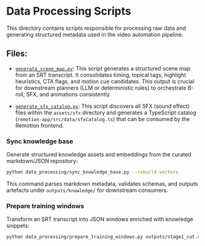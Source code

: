 # Data Processing Scripts

This directory contains scripts responsible for processing raw data and generating structured metadata used in the video automation pipeline.

## Files:

- [`generate_scene_map.py`](python-be/data_processing/generate_scene_map.py): This script generates a structured scene map from an SRT transcript. It consolidates timing, topical tags, highlight heuristics, CTA flags, and motion cue candidates. This output is crucial for downstream planners (LLM or deterministic rules) to orchestrate B-roll, SFX, and animations consistently.

- [`generate_sfx_catalog.py`](python-be/data_processing/generate_sfx_catalog.py): This script discovers all SFX (sound effect) files within the `assets/sfx` directory and generates a TypeScript catalog (`remotion-app/src/data/sfxCatalog.ts`) that can be consumed by the Remotion frontend.
### Sync knowledge base

Generate structured knowledge assets and embeddings from the curated markdown/JSON repository:

```bash
python data_processing/sync_knowledge_base.py --rebuild-vectors
```

This command parses markdown metadata, validates schemas, and outputs artefacts under `outputs/knowledge/` for downstream consumers.


### Prepare training windows

Transform an SRT transcript into JSON windows enriched with knowledge snippets:

```bash
python data_processing/prepare_training_windows.py outputs/stage1_cut.srt outputs/training_windows.json
```

